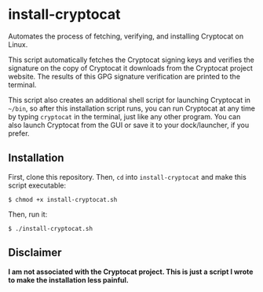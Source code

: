 # install-cryptocat

Automates the process of fetching, verifying, and installing Cryptocat on Linux.

This script automatically fetches the Cryptocat signing keys and verifies the signature on the copy of Cryptocat it downloads from the Cryptocat project website. The results of this GPG signature verification are printed to the terminal.

This script also creates an additional shell script for launching Cryptocat in `~/bin`, so after this installation script runs, you can run Cryptocat at any time by typing `cryptocat` in the terminal, just like any other program. You can also launch Cryptocat from the GUI or save it to your dock/launcher, if you prefer.

## Installation

First, clone this repository. Then, `cd` into `install-cryptocat` and make this script executable:

`$ chmod +x install-cryptocat.sh`

Then, run it:

`$ ./install-cryptocat.sh`

## Disclaimer

**I am not associated with the Cryptocat project. This is just a script I wrote to make the installation less painful.**
